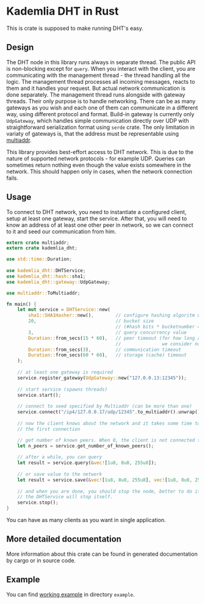 # Kademlia DHT in Rust

This is crate is supposed to make running DHT's easy.

## Design
The DHT node in this library runs always in separate thread. The public API is non-blocking
except for `query`. When you interact with the client, you are communicating with
the management thread - the thread handling all the logic. The management thread processes all
incoming messages, reacts to them and it handles your request. But actual network
communication is done separately.
The management thread runs alongside with gateway threads. Their only purpose is to handle
networking. There can be as many gateways as you wish and each one of them can communicate
in a different way, using different protocol and format. Build-in gateway is currently only
`UdpGateway`, which handles simple communication directly over UDP with straightforward
serialization format using `serde` crate. The only limitation in variaty of gateways is, that
the address must be representable using [multiaddr](https://github.com/multiformats/multiaddr).

This library provides best-effort access to DHT network. This is due to the nature of supported
network protocols - for example UDP. Queries can sometimes return nothing even though the value
exists somewhere in the network. This should happen only in cases, when the network connection
fails.

## Usage

To connect to DHT network, you need to instantiate a configured client, setup at least one
gateway, start the service. After that, you will need to know an address of at least one
other peer in network, so we can connect to it and seed our communication from him.

```rust
extern crate multiaddr;
extern crate kademlia_dht;

use std::time::Duration;
    
use kademlia_dht::DHTService;
use kademlia_dht::hash::sha1;
use kademlia_dht::gateway::UdpGateway;

use multiaddr::ToMultiaddr;

fn main() {
    let mut service = DHTService::new(
        sha1::SHA1Hasher::new(),        // configure hashing algoritm used
        20,                             // bucket size 
                                        // (#hash bits * bucketnumber = routing table max size)
        3,                              // query concurrency value
        Duration::from_secs(15 * 60),   // peer timeout (for how long after last connection 
                                        //               we consider node active)
        Duration::from_secs(3),         // communication timeout
        Duration::from_secs(60 * 60),   // storage (cache) timeout
    );
    
    // at least one gateway is required
    service.register_gateway(UdpGateway::new("127.0.0.13:12345"));
    
    // start service (spawns threads)
    service.start();
    
    // connect to seed specified by Multiaddr (can be more than one)
    service.connect("/ip4/127.0.0.17/udp/12345".to_multiaddr().unwrap());
    
    // now the client knows about the network and it takes some time to initialize at least 
    // the first connection

    // get number of known peers. When 0, the client is not connected to anywhere.
    let n_peers = service.get_number_of_known_peers();
    
    // after a while, you can query
    let result = service.query(&vec![1u8, 8u8, 255u8]);
    
    // or save value to the network
    let result = service.save(&vec![1u8, 8u8, 255u8], vec![1u8, 8u8, 255u8, 254u8]);
    
    // and when you are done, you should stop the node, better to do it manually, but when dropped,
    // the DHTService will stop itself.
    service.stop();
}
```

You can have as many clients as you want in single application. 

## More detailed documentation

More information about this crate can be found in generated documentation by cargo or in source code.

## Example

You can find [working example](example/README.md) in directory `example`.